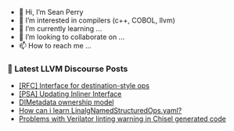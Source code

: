 - 👋 Hi, I’m Sean Perry
- 👀 I’m interested in compilers (c++, COBOL, llvm)
- 🌱 I’m currently learning ...
- 💞️ I’m looking to collaborate on ...
- 📫 How to reach me ...

<!---
s66perry/s66perry is a ✨ special ✨ repository because its `README.md` (this file) appears on your GitHub profile.
You can click the Preview link to take a look at your changes.
--->
### 📕 Latest LLVM Discourse Posts

<!-- DISCOURSE-LLVM:START -->
- [[RFC] Interface for destination-style ops](https://discourse.llvm.org/t/rfc-interface-for-destination-style-ops/64056?page=4#post_61)
- [[PSA] Updating Inliner Interface](https://discourse.llvm.org/t/psa-updating-inliner-interface/69224#post_1)
- [DIMetadata ownership model](https://discourse.llvm.org/t/dimetadata-ownership-model/69133#post_3)
- [How can i learn LinalgNamedStructuredOps.yaml?](https://discourse.llvm.org/t/how-can-i-learn-linalgnamedstructuredops-yaml/69183#post_2)
- [Problems with Verilator linting warning in Chisel generated code](https://discourse.llvm.org/t/problems-with-verilator-linting-warning-in-chisel-generated-code/69223#post_1)
<!-- DISCOURSE-LLVM:END -->

